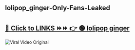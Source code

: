 
 ## lolipop_ginger-Only-Fans-Leaked

# <h2><a href="https://clipsfans.com/lolipop_ginger&ref=git">🔗 Click to LINKS ⏩⏩ 👉 🟢 lolipop ginger </a></h2>

<a href="https://clipsfans.com/lolipop_ginger&ref=git" rel="nofollow" data-target="animated-image.originalLink"><img src="https://i.ibb.co.com/xMMVF88/686577567.gif" alt="Viral Video Original" style="max-width: 100%; display: inline-block;" data-target="animated-image.originalImage"></a>
